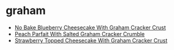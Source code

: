# graham

 * [No Bake Blueberry Cheesecake With Graham Cracker Crust](index/n/no-bake-blueberry-cheesecake-with-graham-cracker-crust-108320.json)
 * [Peach Parfait With Salted Graham Cracker Crumble](index/p/peach-parfait-with-salted-graham-cracker-crumble.json)
 * [Strawberry Topped Cheesecake With Graham Cracker Crust](index/s/strawberry-topped-cheesecake-with-graham-cracker-crust-4655.json)
